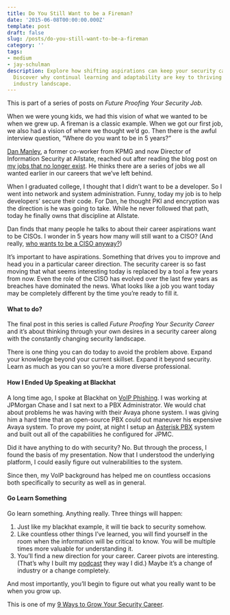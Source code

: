 ```yaml
---
title: Do You Still Want to be a Fireman?
date: '2015-06-08T00:00:00.000Z'
template: post
draft: false
slug: /posts/do-you-still-want-to-be-a-fireman
category: ''
tags:
- medium
- jay-schulman
description: Explore how shifting aspirations can keep your security career future-proof.
  Discover why continual learning and adaptability are key to thriving in an ever-evolving
  industry landscape.
---
```

This is part of a series of posts on *Future Proofing Your Security Job.*

When we were young kids, we had this vision of what we wanted to be when we grew up. A fireman is a classic example. When we got our first job, we also had a vision of where we thought we’d go. Then there is the awful interview question, “Where do you want to be in 5 years?”

[Dan Manley](https://www.linkedin.com/pub/daniel-manley/0/759/b15), a former co-worker from KPMG and now Director of Information Security at Allstate, reached out after reading the blog post on [my jobs that no longer exist](https://www.jayschulman.com/all-of-my-old-jobs-no-longer-exist/). He thinks there are a series of jobs we all wanted earlier in our careers that we’ve left behind.

When I graduated college, I thought that I didn’t want to be a developer. So I went into network and system administration. Funny, today my job is to help developers’ secure their code. For Dan, he thought PKI and encryption was the direction is he was going to take. While he never followed that path, today he finally owns that discipline at Allstate.

Dan finds that many people he talks to about their career aspirations want to be CISOs. I wonder in 5 years how many will still want to a CISO? (And really, [who wants to be a CISO anyway?](https://www.jayschulman.com/are-we-running-out-of-cisos/))

It’s important to have aspirations. Something that drives you to improve and head you in a particular career direction. The security career is so fast moving that what seems interesting today is replaced by a tool a few years from now. Even the role of the CISO has evolved over the last few years as breaches have dominated the news. What looks like a job you want today may be completely different by the time you’re ready to fill it.

#### What to do?

The final post in this series is called *Future Proofing Your Security Career* and it’s about thinking through your own desires in a security career along with the constantly changing security landscape.

There is one thing you can do today to avoid the problem above. Expand your knowledge beyond your current skillset. Expand it beyond security. Learn as much as you can so you’re a more diverse professional.

#### How I Ended Up Speaking at Blackhat

A long time ago, I spoke at Blackhat on [VoIP Phishing](https://www.google.com/url?sa=t&amp;rct=j&amp;q=&amp;esrc=s&amp;source=web&amp;cd=1&amp;cad=rja&amp;uact=8&amp;ved=0CB4QFjAA&amp;url=https%3A%2F%2Fwww.blackhat.com%2Fpresentations%2Fbh-usa-06%2FBH-US-06-Schulman.pdf&amp;ei=Uvt0VZKKAYHisQXDy4KoBg&amp;usg=AFQjCNGVUOz25dQooV9OV4sJ3sYd40jr3A&amp;bvm=bv.95039771,d.b2w). I was working at JPMorgan Chase and I sat next to a PBX Administrator. We would chat about problems he was having with their Avaya phone system. I was giving him a hard time that an open-source PBX could out maneuver his expensive Avaya system. To prove my point, at night I setup an [Asterisk PBX](http://www.asterisk.org) system and built out all of the capabilities he configured for JPMC.

Did it have anything to do with security? No. But through the process, I found the basis of my presentation. Now that I understood the underlying platform, I could easily figure out vulnerabilities to the system.

Since then, my VoIP background has helped me on countless occasions both specifically to security as well as in general.

#### Go Learn Something

Go learn something. Anything really. Three things will happen:

1. Just like my blackhat example, it will tie back to security somehow.
2. Like countless other things I’ve learned, you will find yourself in the room when the information will be critical to know. You will be multiple times more valuable for understanding it.
3. You’ll find a new direction for your career. Career pivots are interesting. (That’s why I built my [podcast](https://www.jayschulman.com/podcast-signup/) they way I did.) Maybe it’s a change of industry or a change completely.

And most importantly, you’ll begin to figure out what you really want to be when you grow up.

This is one of my [9 Ways to Grow Your Security Career](https://www.jayschulman.com/9ways).